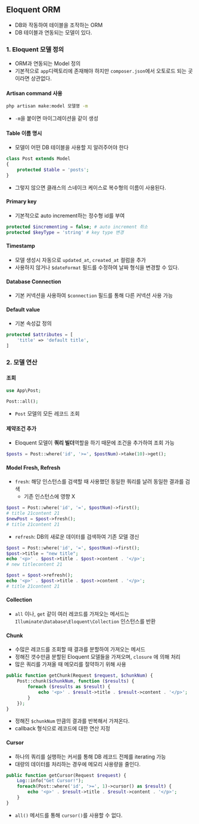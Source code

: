 ## Eloquent ORM

- DB와 작동하여 테이블을 조작하는 ORM
- DB 테이블과 연동되는 모델이 있다.



### 1. Eloquent 모델 정의

- ORM과 연동되는 Model 정의
- 기본적으로 `app`디렉토리에 존재해야 하지만 `composer.json`에서 오토로드 되는 곳이라면 상관없다.



#### Artisan command 사용

```bash
php artisan make:model 모델명 -m 
```

- `-m`을 붙이면 마이그레이션을 같이 생성



#### Table 이름 명시

- 모델이 어떤 DB 테이블을 사용할 지 알려주어야 한다

```php
class Post extends Model
{
    protected $table = 'posts';
}

```

- 그렇지 않으면 클래스의 스네이크 케이스로 복수형의 이름이 사용된다.



#### Primary key

- 기본적으로 auto increment하는 정수형 id를 부여

```php
protected $incrementing = false; # auto increment 취소
protected $keyType = 'string' # key type 변경
```



#### Timestamp

- 모델 생성시 자동으로 `updated_at`, `created_at` 컬럼을 추가
- 사용하지 않거나 `$dateFormat` 필드를 수정하여 날짜 형식을 변경할 수 있다.



#### Database Connection

- 기본 커넥션을 사용하여 `$connection` 필드를 통해 다른 커넥션 사용 가능



#### Default value

- 기본 속성값 정의

```php
protected $attributes = [
    'title' => 'default title',
]
```



### 2. 모델 연산

#### 조회

```php
use App\Post;

Post::all();
```

- `Post` 모델의 모든 레코드 조회



#### 제약조건 추가

- Eloquent 모델이 **쿼리 빌더**역할을 하기 때문에 조건을 추가하여 조회 가능

```php
$posts = Post::where('id', '>=', $postNum)->take(10)->get();
```



#### Model Fresh, Refresh

- `fresh`: 해당 인스턴스를 검색할 때 사용했던 동일한 쿼리를 날려 동일한 결과를 검색 
  - 기존 인스턴스에 영향 X

```php
$post = Post::where('id', '=', $postNum)->first();
# title 21content 21
$newPost = $post->fresh();
# title 21content 21
```

- `refresh`: DB의 새로운 데이터를 검색하여 기존 모델 갱신

```php
$post = Post::where('id', '=', $postNum)->first();
$post->title = "new title";
echo '<p>' . $post->title . $post->content . '</p>';
# new titlecontent 21

$post = $post->refresh();
echo '<p>' . $post->title . $post->content . '</p>';
# title 21content 21
```



#### Collection

- `all` 이나, `get` 같이 여러 레코드를 가져오는 메서드는 `Illuminate\Database\Eloquent\Collection` 인스턴스를 반환



#### Chunk

- 수많은 레코드를 조회할 때 결과를 분할하여 가져오는 메서드
- 정해진 갯수만큼 분할된 Eloquent 모델들을 가져오며, `closure` 에 의해 처리
- 많은 쿼리를 가져올 때 메모리를 절약하기 위해 사용

```php
public function getChunk(Request $request, $chunkNum) {
    Post::chunk($chunkNum, function ($results) {
        foreach ($results as $result) {
            echo '<p>' . $result->title . $result->content . '</p>';
        }
    });
}
```

- 정해진 `$chunkNum` 만큼의 결과를 반복해서 가져온다.
- callback 형식으로 레코드에 대한 연산 지정



#### Cursor

- 하나의 쿼리를 실행하는 커서를 통해 DB 레코드 전체를 iterating 가능
- 대량의 데이터를 처리하는 경우에 메모리 사용량을 줄인다.

```php
public function getCursor(Request $request) {
    Log::info("Get Cursor!");
    foreach(Post::where('id', '>=', 1)->cursor() as $result) {
        echo '<p>' . $result->title . $result->content . '</p>';
    }
}
```

- `all()` 메서드를 통해 `cursor()`를 사용할 수 없다.






